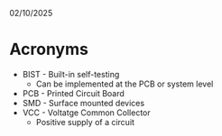 02/10/2025

# Acronyms

- BIST - Built-in self-testing
    - Can be implemented at the PCB or system level
- PCB - Printed Circuit Board
- SMD - Surface mounted devices
- VCC - Voltatge Common Collector
    - Positive supply of a circuit
